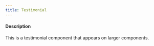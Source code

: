 ```yaml
---
title: Testimonial
---
```

#### Description
This is a testimonial component that appears on larger components.
